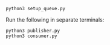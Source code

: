 ```
python3 setup_queue.py
```

Run the following in separate terminals:
```
python3 publisher.py
python3 consumer.py
```